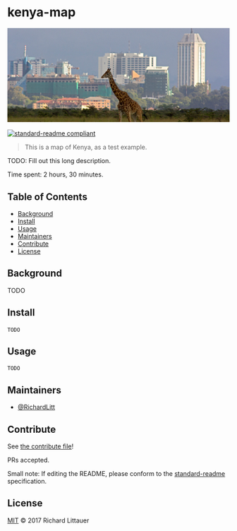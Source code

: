 # kenya-map

![banner](img/nairobi.jpg)

[![standard-readme compliant](https://img.shields.io/badge/standard--readme-OK-green.svg?style=flat-square)](https://github.com/RichardLitt/standard-readme)

> This is a map of Kenya, as a test example.

TODO: Fill out this long description.

Time spent: 2 hours, 30 minutes.

## Table of Contents

- [Background](#background)
- [Install](#install)
- [Usage](#usage)
- [Maintainers](#maintainers)
- [Contribute](#contribute)
- [License](#license)

## Background

TODO

## Install

```
TODO
```

## Usage

```
TODO
```

## Maintainers

- [@RichardLitt](https://github.com/RichardLitt)

## Contribute

See [the contribute file](contribute.md)!

PRs accepted.

Small note: If editing the README, please conform to the [standard-readme](https://github.com/RichardLitt/standard-readme) specification.

## License

[MIT](LICENSE) © 2017 Richard Littauer
